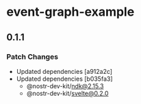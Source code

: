 # event-graph-example

## 0.1.1

### Patch Changes

- Updated dependencies [a912a2c]
- Updated dependencies [b035fa3]
    - @nostr-dev-kit/ndk@2.15.3
    - @nostr-dev-kit/svelte@0.2.0
